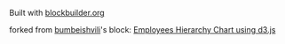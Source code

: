Built with [blockbuilder.org](http://blockbuilder.org)

forked from <a href='http://bl.ocks.org/bumbeishvili/'>bumbeishvili</a>'s block: <a href='http://bl.ocks.org/bumbeishvili/dbc0beff4baf64674b0f05b94cb4462e'>Employees Hierarchy Chart using d3.js</a>
